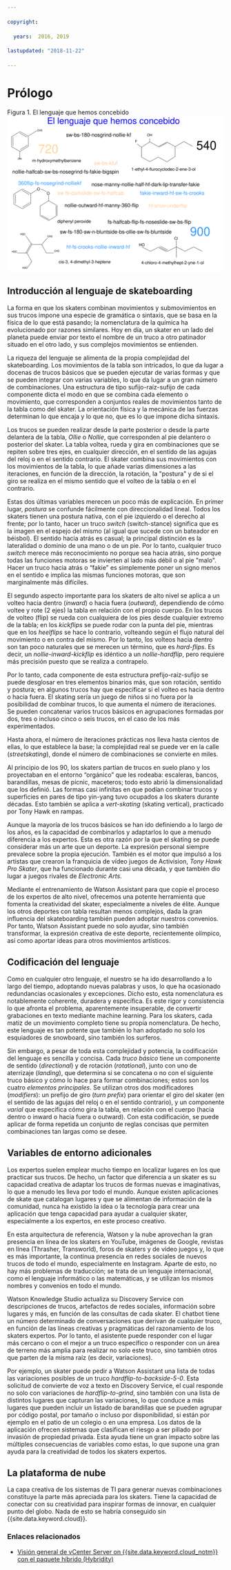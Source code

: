 ```yaml
---

copyright:

  years:  2016, 2019

lastupdated: "2018-11-22"

---
```


# Prólogo

Figura 1. El lenguaje que hemos concebido
![El lenguaje que hemos concebido](vcscar-alood.svg)

## Introducción al lenguaje de skateboarding

La forma en que los skaters combinan movimientos y submovimientos en sus trucos impone una especie de gramática o sintaxis, que se basa en la física de lo que está pasando; la nomenclatura de la química ha evolucionado por razones similares. Hoy en día, un skater en un lado del planeta puede enviar por texto el nombre de un truco a otro patinador situado en el otro lado, y sus complejos movimientos se entienden.

La riqueza del lenguaje se alimenta de la propia complejidad del skateboarding. Los movimientos de la tabla son intricados, lo que da lugar a docenas de trucos básicos que se pueden ejecutar de varias formas y que se pueden integrar con varias variables, lo que da lugar a un gran número de combinaciones. Una estructura de tipo sufijo-raíz-sufijo de cada componente dicta el modo en que se combina cada elemento o movimiento, que corresponden a conjuntos reales de movimientos tanto de la tabla como del skater. La orientación física y la mecánica de las fuerzas determinan lo que encaja y lo que no, que es lo que impone dicha sintaxis.

Los trucos se pueden realizar desde la parte posterior o desde la parte delantera de la tabla, *Ollie* o
*Nollie*, que corresponden al pie delantero o posterior del skater. La tabla voltea, rueda y gira en combinaciones que se repiten sobre tres ejes, en cualquier dirección, en el sentido de las agujas del reloj o en el sentido contrario. El skater combina sus movimientos con los movimientos de la tabla, lo que añade varias dimensiones a las iteraciones, en función de la dirección, la rotación, la "postura" y de si el giro se realiza en el mismo sentido que el volteo de la tabla o en el contrario.

Estas dos últimas variables merecen un poco más de explicación. En primer lugar, *postura* se confunde fácilmente con direccionalidad lineal. Todos los skaters tienen una postura nativa, con el pie izquierdo o el derecho al frente; por lo tanto,
hacer un truco *switch* (switch-stance) significa que es la imagen en el espejo del mismo (al igual que sucede con un bateador en béisbol). El sentido hacia atrás es casual; la principal distinción es la lateralidad o dominio de una mano o de un pie.  Por lo tanto, cualquier truco *switch* merece más reconocimiento no porque sea hacia atrás, sino porque todas las funciones motoras se invierten al lado más débil o al pie "malo". Hacer un truco hacia atrás o “fakie” es simplemente poner un signo menos en el sentido e implica las mismas funciones motoras, que son marginalmente más difíciles.

El segundo aspecto importante para los skaters de alto nivel se aplica a un volteo hacia dentro (*inward*) o hacia fuera (*outward*), dependiendo de cómo voltee y rote (2 ejes) la tabla en relación con el propio cuerpo. En los trucos de volteo (flip)
se rueda con cualquiera de los pies desde cualquier extremo de la tabla; en los *kickflips* se puede rodar con la punta del pie, mientras que en los *heelflips* se hace lo contrario, volteando según el flujo natural del movimiento o en contra del mismo. Por lo tanto, los volteos hacia dentro son tan poco naturales que se merecen un término, que es *hard-flips*. Es decir, un *nollie-inward-kickflip* es idéntico a un *nollie-hardflip*, pero requiere más precisión puesto que se realiza a contrapelo.

Por lo tanto, cada componente de esta estructura prefijo-raíz-sufijo se puede desglosar en tres elementos binarios más, que son rotación, sentido y postura; en algunos trucos hay que especificar si el volteo es hacia dentro o hacia fuera. El skating sería un juego de niños si no fuera por la posibilidad de combinar trucos, lo que aumenta el número de iteraciones. Se pueden concatenar varios trucos básicos en agrupaciones formadas por dos, tres o incluso cinco o seis trucos, en el caso de los más experimentados.

Hasta ahora, el número de iteraciones prácticas nos lleva hasta cientos de ellas, lo que establece la base; la complejidad real se puede ver en la calle (*streetskating*), donde el número de combinaciones se convierte en miles.

Al principio de los 90, los skaters partían de trucos en suelo plano y los proyectaban en el entorno “orgánico” que les rodeaba: escaleras, bancos, barandillas, mesas de pícnic, maceteros; todo esto abrió la dimensionalidad que los definió. Las formas casi infinitas en que podían combinar trucos y superficies en pares de tipo yin-yang tuvo ocupados a los skaters durante décadas. Esto también se aplica a *vert-skating* (skating vertical), practicado por
Tony Hawk en rampas.

Aunque la mayoría de los trucos básicos se han ido definiendo a lo largo de los años, es la capacidad de combinarlos y adaptarlos lo que a menudo diferencia a los expertos. Esta es otra razón por la que el skating se puede considerar más un arte que un deporte. La expresión personal siempre prevalece sobre la propia ejecución. También es el motor que impulsó a los artistas que crearon la franquicia de vídeo juegos de Activision, *Tony Hawk Pro Skater*, que ha funcionado durante casi una década, y que también dio lugar a juegos rivales de *Electronic Arts*.

Mediante el entrenamiento de Watson Assistant para que copie el proceso de los expertos de alto nivel, ofrecemos una potente herramienta que fomenta la creatividad del skater, especialmente a niveles de élite. Aunque los otros deportes con tabla resultan menos complejos, dada la gran influencia del
skateboarding también pueden adoptar nuestros convenios. Por tanto, Watson Assistant puede no solo ayudar, sino también transformar, la expresión creativa de este deporte, recientemente olímpico, así como aportar ideas para otros movimientos artísticos.

## Codificación del lenguaje

Como en cualquier otro lenguaje, el nuestro se ha ido desarrollando a lo largo del tiempo, adoptando nuevas palabras y usos, lo que ha ocasionado redundancias ocasionales y excepciones. Dicho esto, esta nomenclatura es notablemente coherente, duradera y específica. Es este rigor y consistencia lo que afronta el problema, aparentemente insuperable, de convertir grabaciones en texto mediante machine learning. Para los skaters, cada matiz de un movimiento completo tiene su propia nomenclatura. De hecho, este lenguaje es tan potente que también lo han adoptado no solo los esquiadores de snowboard, sino también los surferos.

Sin embargo, a pesar de toda esta complejidad y potencia, la codificación del lenguaje es sencilla y concisa. Cada *truco básico* tiene un componente de sentido (*directional*) y de rotación (*rotational*), junto con uno de aterrizaje (*landing*), que determina si se concatena o no con el siguiente truco básico y cómo lo hace para formar combinaciones; estos son los cuatro *elementos principales*. Se utilizan otros dos modificadores (*modifiers*): un prefijo de giro (*turn prefix*) para orientar el giro del skater (en el sentido de las agujas del reloj o en el sentido contrario), y un componente *varial* que especifica cómo gira la tabla, en relación con el cuerpo (hacia dentro o inward o hacia fuera o outward). Con esta codificación, se puede aplicar de forma repetida un conjunto de reglas concisas que permiten combinaciones tan largas como se desee.

## Variables de entorno adicionales

Los expertos suelen emplear mucho tiempo en localizar lugares en los que practicar sus trucos. De hecho, un factor que diferencia a un skater es su capacidad creativa de adaptar los trucos de formas nuevas e imaginativas, lo que a menudo les lleva por todo el mundo. Aunque existen aplicaciones de skate que catalogan lugares y que se alimentan de información de la comunidad, nunca ha existido la idea o la tecnología para crear una aplicación que tenga capacidad para ayudar a cualquier skater, especialmente a los expertos, en este proceso creativo.

En esta arquitectura de referencia, Watson y la nube aprovechan la gran presencia en línea de los skaters en YouTube, imágenes de Google,
revistas en línea (Thrasher, Transworld), foros de skaters y de vídeo juegos y, lo que es más importante, la continua presencia en redes sociales de nuevos trucos de todo el mundo,
especialmente en
Instagram. Aparte de esto, no hay más problemas de traducción; se trata de un lenguaje internacional, como el lenguaje informático o las matemáticas, y se utilizan los mismos nombres y convenios en todo el mundo.

Watson Knowledge Studio actualiza su Discovery Service con descripciones de trucos, artefactos de redes sociales, información sobre lugares y más, en función de las consultas de cada skater. El chatbot tiene un número determinado de conversaciones que derivan de cualquier truco, en función de las líneas creativas y pragmáticas del razonamiento de los skaters expertos. Por lo tanto,
el asistente puede responder con el lugar más cercano o con el mejor a un truco específico o responder con un área de terreno más amplia para realizar no solo este truco, sino también otros que parten de la misma raíz (es decir, variaciones).

Por ejemplo, un skater puede pedir a Watson Assistant una lista de todas las variaciones posibles de un truco *hardflip-to-backside-5-0*. Esta solicitud de convierte de voz a texto en Discovery Service, el cual responde no solo con variaciones de *hardflip-to-grind*, sino también con una lista de distintos lugares que capturan las variaciones, lo que conduce a más lugares que pueden incluir un listado de barandillas que se pueden agrupar por código postal, por tamaño o incluso por disponibilidad, si están por ejemplo en el patio de un colegio o en una empresa. Los datos de la aplicación ofrecen sistemas que clasifican el riesgo a ser pillado por invasión de propiedad privada. Esta ayuda tiene un gran impacto sobre las múltiples consecuencias de variables como estas, lo que supone una gran ayuda para la creatividad de todos los skaters expertos.

## La plataforma de nube

La capa creativa de los sistemas de TI para generar nuevas combinaciones constituye la parte más apreciada para los skaters. Tiene la capacidad de conectar con su creatividad para inspirar formas de innovar, en cualquier punto del globo.
Nada de esto se habría conseguido sin {{site.data.keyword.cloud}}.

### Enlaces relacionados

* [Visión general de vCenter Server on {{site.data.keyword.cloud_notm}} con el paquete híbrido (Hybridity)](../vcs/vcs-hybridity-intro.html)
